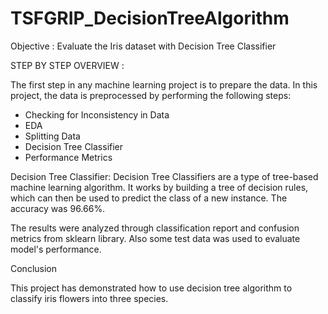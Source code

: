 # TSFGRIP_DecisionTreeAlgorithm
Objective : Evaluate the Iris dataset with Decision Tree Classifier

STEP BY STEP OVERVIEW :

The first step in any machine learning project is to prepare the data. In this project, the data is preprocessed by performing the following steps:

- Checking for Inconsistency in Data
- EDA
- Splitting Data
- Decision Tree Classifier
- Performance Metrics


Decision Tree Classifier: Decision Tree Classifiers are a type of tree-based machine learning algorithm. It works by building a tree of decision rules, which can then be used to predict the class of a new instance. The accuracy was 96.66%.

The results were analyzed through classification report and confusion metrics from sklearn library. Also some test data was used to evaluate model's performance.

Conclusion

This project has demonstrated how to use decision tree algorithm to classify iris flowers into three species. 

